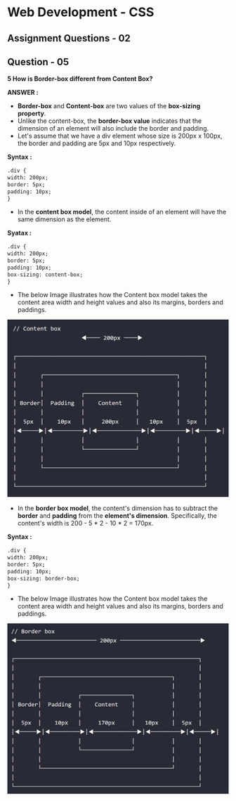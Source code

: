 # **Web Development - CSS**
## **Assignment Questions - 02**
## **Question - 05**

**5 How is Border-box different from Content Box?**

**ANSWER :**

- **Border-box** and **Content-box** are two values of the **box-sizing property**. 
- Unlike the content-box, the **border-box value** indicates that the dimension of an element will also include the border and padding.
- Let's assume that we have a div element whose size is 200px x 100px, the border and padding are 5px and 10px respectively.

**Syntax :**

```
.div {
width: 200px;
border: 5px;
padding: 10px;
}
```

- In the **content box model**, the content inside of an element will have the same dimension as the element.

**Syatax :**

```
.div {
width: 200px;
border: 5px;
padding: 10px;
box-sizing: content-box;     
}
```

- The below Image illustrates how the Content box model takes the content area width and height values and also its margins, borders and paddings.

![Content Image](./Content-Box.png)

- In the **border box model**, the content's dimension has to subtract the **border** and **padding** from the **element's dimension**. 
Specifically, the content's width is 200 - 5 * 2 - 10 * 2 = 170px.

**Syntax :**

```
.div {
width: 200px;
border: 5px;
padding: 10px;
box-sizing: border-box;    
}
```

- The below Image illustrates how the Content box model takes the content area width and height values and also its margins, borders and paddings.

![Border Box](./BorderBox.png)